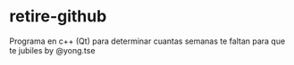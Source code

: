 # retire-github
Programa en c++ (Qt) para determinar cuantas semanas te faltan para que te jubiles by @yong.tse

